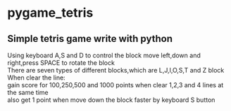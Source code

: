 # pygame_tetris
Simple tetris game write with python
--------------------------------------------------------
Using keyboard A,S and D to control the block move left,down and right,press SPACE to rotate the block  
There are seven types of different blocks,which are L,J,I,O,S,T and Z block  
When clear the line:  
  gain score for 100,250,500 and 1000 points when clear 1,2,3 and 4 lines at the same time  
  also get 1 point when move down the block faster by keyboard S button
